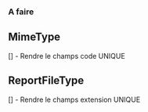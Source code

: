 ### A faire
## MimeType
[] - Rendre le champs code UNIQUE

## ReportFileType
[] - Rendre le champs extension UNIQUE

